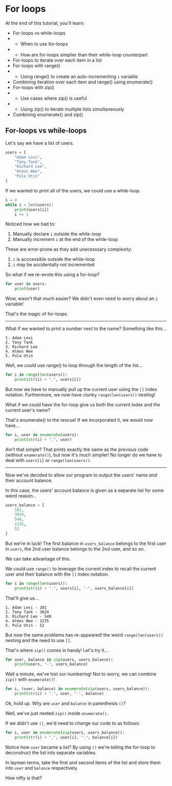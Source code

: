 # For loops

At the end of this tutorial, you'll learn:

* For-loops vs while-loops
* * When to use for-loops
* * How are for-loops simplier than their while-loop counterpart
* For-loops to iterate over each item in a list
* For-loops with range()
* * Using range() to create an auto-incrementing `i` variable
* Combining iteration over each item and range() using enumerate()
* For-loops with zip()
* * Use cases where zip() is useful
* * Using zip() to iterate multiple lists simultaneously
* Combining enumerate() and zip()

## For-loops vs while-loops

Let's say we have a list of users.

```python
users = [
    "Adam Levi",
    "Tony Tank",
    "Richard Lee",
    "Atmos Wee",
    "Pula Utin"
]
```

If we wanted to print all of the users, we could use a while-loop.

```python
i = 0
while i < len(users):
    print(users[i])
    i += 1
```

Noticed how we had to:

1. Manually declare `i` outside the while-loop
2. Manually increment `i` at the end of the while-loop

These are error-prone as they add unecesssary complexity:

1. `i` is acccessible outside the while-loop
2. `i` may be accidentally not incremented

So what if we re-wrote this using a for-loop?

```python
for user in users:
    print(user)
```

Wow, wasn't that much easier? We didn't even need to worry about an `i` variable!

That's the magic of for-loops.

---

What if we wanted to print a number next to the name? Something like this...

```plaintext
1. Adam Levi
2. Tony Tank
3. Richard Lee
4. Atmos Wee
5. Pula Utin
```

Well, we could use range() to loop through the length of the list...

```python
for i in range(len(users)):
    print(str(i) + ".", users[i])
```

But now we have to manually pull up the current user using the `[]` index notation. Furthermore, we now have clunky `range(len(users))` nesting!

What if we could have the for-loop give us both the current index and the current user's name?

That's enumerate() to the rescue! If we incorporated it, we would now have...

```python
for i, user in enumerate(users):
    print(str(i) + ".", user)
```

Ain't that simple? That prints exactly the same as the previous code (without `enumerate()`), but now it's much simpler! No longer do we have to deal with `users[i]` or `range(len(users))`.

---

Now we've decided to allow our program to output the users' name *and* their account balance.

In this case, the users' account balance is given as a separate list for some weird reason...

```python
users_balance = [
    101,
    3024,
    540,
    1235,
    52
]
```

But we're in luck! The first balance in `users_balance` belongs to the first user in `users`, the 2nd user balance belongs to the 2nd user, and so on.

We can take advantage of this.

We could use `range()` to leverage the current index to recall the current user and their balance with the `[]` index notation.

```python
for i in range(len(users)):
    print(str(i) + ".", users[i], "-", users_balance[i])
```

That'll give us...

```plaintext
1. Adam Levi - 101
2. Tony Tank - 3024
3. Richard Lee - 540
4. Atmos Wee - 1235
5. Pula Utin - 52
```

But now the same problems has re-appeared! the weird `range(len(users))` nesting and the need to use `[]`.

That's where `zip()` comes in handy! Let's try it...

```python
for user, balance in zip(users, users_balance):
    print(users, "-", users_balance)
```

Wait a minute, we've lost our numbering! Not to worry, we can combine `zip()` with `enumerate()`!

```python
for i, (user, balance) in enumerate(zip(users, users_balance)):
    print(str(i) + ".", user, "-", balance)
```

Ok, hold up. Why are `user` and `balance` in parenthesis `()`?

Well, we've just nested `zip()` inside `enumerate()`.

If we didn't use `()`, we'd need to change our code to as follows:

```python
for i, user in enumerate(zip(users, users_balance)):
    print(str(i) + ".", user[i], "-", balance[i])
```

Notice how `user` became a list? By using `()` we're telling the for-loop to deconstruct the list into separate variables.

In layman terms, take the first and second items of the list and store them into `user` and `balance` respectively.

How nifty is that?